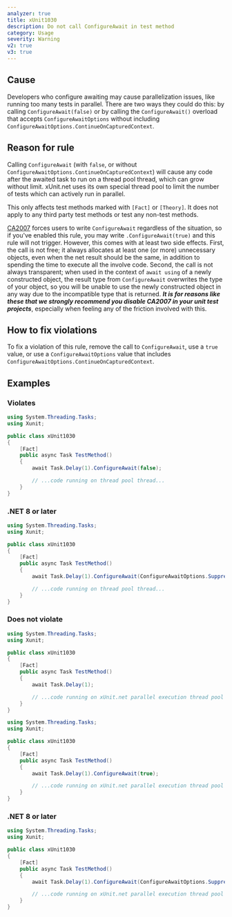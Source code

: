 ```yaml
---
analyzer: true
title: xUnit1030
description: Do not call ConfigureAwait in test method
category: Usage
severity: Warning
v2: true
v3: true
---
```


## Cause

Developers who configure awaiting may cause parallelization issues, like running too many tests in parallel. There
are two ways they could do this: by calling `ConfigureAwait(false)` or by calling the `ConfigureAwait()` overload that
accepts `ConfigureAwaitOptions` without including `ConfigureAwaitOptions.ContinueOnCapturedContext`.

## Reason for rule

Calling `ConfigureAwait` (with `false`, or without `ConfigureAwaitOptions.ContinueOnCapturedContext`) will cause any code
after the awaited task to run on a thread pool thread, which can grow without limit. xUnit.net uses its own special thread
pool to limit the number of tests which can actively run in parallel.

This only affects test methods marked with `[Fact]` or `[Theory]`. It does not apply to any third party test methods
or test any non-test methods.

[CA2007](https://learn.microsoft.com/dotnet/fundamentals/code-analysis/quality-rules/ca2007) forces users to
write `ConfigureAwait` regardless of the situation, so if you've enabled this rule, you may write `.ConfigureAwait(true)`
and this rule will not trigger. However, this comes with at least two side effects. First, the call is not free;
it always allocates at least one (or more) unnecessary objects, even when the net result should be the same, in
addition to spending the time to execute all the involve code. Second, the call is not always transparent; when
used in the context of `await using` of a newly constructed object, the result type from `ConfigureAwait` overwrites
the type of your object, so you will be unable to use the newly constructed object in any way due to the incompatible
type that is returned. _**It is for reasons like these that we strongly recommend you disable CA2007 in your unit test
projects**_, especially when feeling any of the friction involved with this.

## How to fix violations

To fix a violation of this rule, remove the call to `ConfigureAwait`, use a `true` value, or use a `ConfigureAwaitOptions`
value that includes `ConfigureAwaitOptions.ContinueOnCapturedContext`.

## Examples

### Violates

```csharp
using System.Threading.Tasks;
using Xunit;

public class xUnit1030
{
    [Fact]
    public async Task TestMethod()
    {
        await Task.Delay(1).ConfigureAwait(false);

        // ...code running on thread pool thread...
    }
}
```

### .NET 8 or later

```csharp
using System.Threading.Tasks;
using Xunit;

public class xUnit1030
{
    [Fact]
    public async Task TestMethod()
    {
        await Task.Delay(1).ConfigureAwait(ConfigureAwaitOptions.SuppressThrowing);

        // ...code running on thread pool thread...
    }
}
```

### Does not violate

```csharp
using System.Threading.Tasks;
using Xunit;

public class xUnit1030
{
    [Fact]
    public async Task TestMethod()
    {
        await Task.Delay(1);

        // ...code running on xUnit.net parallel execution thread pool thread...
    }
}
```

```csharp
using System.Threading.Tasks;
using Xunit;

public class xUnit1030
{
    [Fact]
    public async Task TestMethod()
    {
        await Task.Delay(1).ConfigureAwait(true);

        // ...code running on xUnit.net parallel execution thread pool thread...
    }
}
```

### .NET 8 or later

```csharp
using System.Threading.Tasks;
using Xunit;

public class xUnit1030
{
    [Fact]
    public async Task TestMethod()
    {
        await Task.Delay(1).ConfigureAwait(ConfigureAwaitOptions.SuppressThrowing | ConfigureAwaitOptions.ContinueOnCapturedContext);

        // ...code running on xUnit.net parallel execution thread pool thread...
    }
}
```
